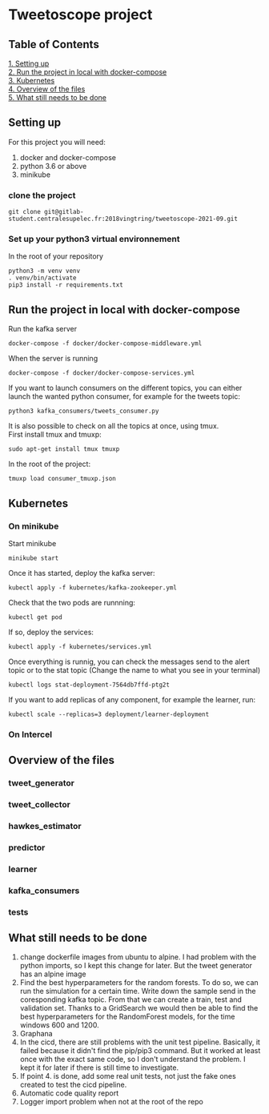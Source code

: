 # Tweetoscope project

## Table of Contents 
[1. Setting up](#setting-up) <br>
[2. Run the project in local with docker-compose](#run-the-project-in-local-with-docker-compose) <br>
[3. Kubernetes](#kubernetes) <br>
[4. Overview of the files](#overview-of-the-files) <br>
[5. What still needs to be done](#what-still-needs-to-be-done)

## Setting up

For this project you will need: <br>
<ol>
  <li> docker and docker-compose </li>
  <li> python 3.6 or above</li>
  <li> minikube</li>
</ol>

### clone the project
```
git clone git@gitlab-student.centralesupelec.fr:2018vingtring/tweetoscope-2021-09.git
```
### Set up your python3 virtual environnement

In the root of your repository
```
python3 -m venv venv
. venv/bin/activate
pip3 install -r requirements.txt
```

## Run the project in local with docker-compose

Run the kafka server
```
docker-compose -f docker/docker-compose-middleware.yml
```
When the server is running
```
docker-compose -f docker/docker-compose-services.yml
```

If you want to launch consumers on the different topics, you can either launch the wanted python consumer, for example for the tweets topic: <br>
```
python3 kafka_consumers/tweets_consumer.py
```
It is also possible to check on all the topics at once, using tmux.<br>
First install tmux and tmuxp: <br>
```
sudo apt-get install tmux tmuxp
```
In the root of the project: 
```
tmuxp load consumer_tmuxp.json
```

## Kubernetes

### On minikube

Start minikube
```
minikube start
```
Once it has started, deploy the kafka server:
```
kubectl apply -f kubernetes/kafka-zookeeper.yml
```
Check that the two pods are runnning:
```
kubectl get pod
```
If so, deploy the services:
```
kubectl apply -f kubernetes/services.yml
```
Once everything is runnig, you can check the messages send to the alert topic or to the stat topic (Change the name to what you see in your terminal)
```
kubectl logs stat-deployment-7564db7ffd-ptg2t
```
If you want to add replicas of any component, for example the learner, run:
```
kubectl scale --replicas=3 deployment/learner-deployment
```

### On Intercel

## Overview of the files

### tweet_generator

### tweet_collector

### hawkes_estimator

### predictor

### learner

### kafka_consumers

### tests

## What still needs to be done
1. change dockerfile images from ubuntu to alpine. I had problem with the python imports, so I kept this change for later. But the tweet generator has an alpine image
2. Find the best hyperparameters for the random forests. To do so, we can run the simulation for a certain time. Write down the sample send in the coresponding kafka topic. From that we can create a train, test and validation set. Thanks to a GridSearch we would then be able to find the best hyperparameters for the RandomForest models, for the time windows 600 and 1200.
3. Graphana
4. In the cicd, there are still problems with the unit test pipeline. Basically, it failed because it didn't find the pip/pip3 command. But it worked at least once with the exact same code, so I don't understand the problem. I kept it for later if there is still time to investigate.
5. If point 4. is done, add some real unit tests, not just the fake ones created to test the cicd pipeline.
6. Automatic code quality report
7. Logger import problem when not at the root of the repo